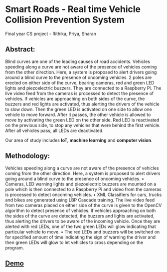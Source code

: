 # Smart Roads - Real time Vehicle Collision Prevention System
Final year CS project - Rithika, Priya, Sharan

## Abstract:

Blind curves are one of the leading causes of road accidents. Vehicles speeding along a curve are not aware of the presence of vehicles 
coming from the other direction. Here, a system is proposed to alert drivers going around a blind curve to the presence of oncoming 
vehicles. 2 poles are erected on either side of the curve, bearing cameras, red and green LED lights and piezoelectric buzzers. They are connected to a Raspberry Pi. The live video feed from the cameras is processed to detect the presence of vehicles. If vehicles are approaching on both sides of the curve, the buzzers and red lights are activated, thus alerting the drivers of the vehicle to slow down. Then the green LED is activated on one side to allow one vehicle to move forward. After it passes, the other vehicle is allowed to move by activating the green LED on the other side. Red LED is reactivated on the previous side, to stop any vehicles that were behind the first vehicle. After all vehicles pass, all LEDs are deactivated.

Our area of study includes **IoT, machine learning** and **computer vision**.

## Methodology:

Vehicles speeding along a curve are not aware of the presence of vehicles coming from the other direction. Here, a system is proposed to alert drivers going around a blind curve to the presence of oncoming vehicles.
• Cameras, LED warning lights and piezoelectric buzzers are mounted on a pole which is then connected to a Raspberry Pi and video from the cameras is processed to detect oncoming vehicles.
• XML Classifiers for cars, trucks and bikes are generated using LBP Cascade training. The live video feed from two cameras placed on either side of the curve is given to the OpenCV algorithm to detect presence of vehicles. If vehicles approaching on both the sides of the curve are detected, the buzzers and lights are activated, thus alerting the drivers to be aware of the incoming vehicle. Once they are alerted with red LEDs, one of the two green LEDs will glow indicating that particular vehicle to move.
• The red LEDs and buzzers will be switched on for specified amount of time indicating the sign of warning the driver and then green LEDs will glow to let vehicles to cross depending on the program.

## [Demo](https://www.youtube.com/watch?v=JA7LK_PBREA) 
